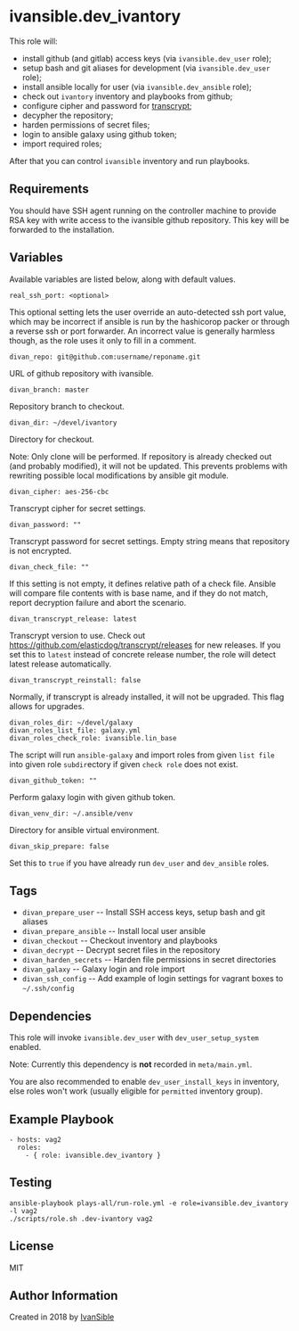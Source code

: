 # ivansible.dev_ivantory

This role will:

- install github (and gitlab) access keys (via `ivansible.dev_user` role);
- setup bash and git aliases for development (via `ivansible.dev_user` role);
- install ansible locally for user (via `ivansible.dev_ansible` role);
- check out `ivantory` inventory and playbooks from github;
- configure cipher and password for
  [transcrypt](https://github.com/elasticdog/transcrypt);
- decypher the repository;
- harden permissions of secret files;
- login to ansible galaxy using github token;
- import required roles;

After that you can control `ivansible` inventory and run playbooks.


## Requirements

You should have SSH agent running on the controller machine to provide
RSA key with write access to the ivansible github repository.
This key will be forwarded to the installation.


## Variables

Available variables are listed below, along with default values.

    real_ssh_port: <optional>
This optional setting lets the user override an auto-detected ssh port value,
which may be incorrect if ansible is run by the hashicorop packer or through
a reverse ssh or port forwarder. An incorrect value is generally harmless
though, as the role uses it only to fill in a comment.

    divan_repo: git@github.com:username/reponame.git

URL of github repository with ivansible.

    divan_branch: master

Repository branch to checkout.

    divan_dir: ~/devel/ivantory

Directory for checkout.

Note: Only clone will be performed. If repository is already checked out
(and probably modified), it will not be updated. This prevents problems
with rewriting possible local modifications by ansible git module.


    divan_cipher: aes-256-cbc

Transcrypt cipher for secret settings.

    divan_password: ""

Transcrypt password for secret settings.
Empty string means that repository is not encrypted.

    divan_check_file: ""

If this setting is not empty, it defines relative path of a check file.
Ansible will compare file contents with is base name, and if they do not
match, report decryption failure and abort the scenario.


    divan_transcrypt_release: latest

Transcrypt version to use. Check out
https://github.com/elasticdog/transcrypt/releases
for new releases.
If you set this to `latest` instead of concrete release number, the role
will detect latest release automatically.

    divan_transcrypt_reinstall: false

Normally, if transcrypt is already installed, it will not be upgraded.
This flag allows for upgrades.


    divan_roles_dir: ~/devel/galaxy
    divan_roles_list_file: galaxy.yml
    divan_roles_check_role: ivansible.lin_base

The script will run `ansible-galaxy` and import roles from given `list file`
into given role `subdir`ectory if given `check role` does not exist.


    divan_github_token: ""

Perform galaxy login with given github token.


    divan_venv_dir: ~/.ansible/venv

Directory for ansible virtual environment.


    divan_skip_prepare: false

Set this to `true` if you have already run `dev_user` and `dev_ansible` roles.


## Tags

- `divan_prepare_user` -- Install SSH access keys, setup bash and git aliases
- `divan_prepare_ansible` -- Install local user ansible
- `divan_checkout` -- Checkout inventory and playbooks
- `divan_decrypt` -- Decrypt secret files in the repository
- `divan_harden_secrets` -- Harden file permissions in secret directories
- `divan_galaxy` -- Galaxy login and role import
- `divan_ssh_config` -- Add example of login settings for vagrant boxes
                        to `~/.ssh/config`


## Dependencies

This role will invoke `ivansible.dev_user` with `dev_user_setup_system` enabled.

Note: Currently this dependency is **not** recorded in `meta/main.yml`.

You are also recommended to enable `dev_user_install_keys` in inventory,
else roles won't work (usually eligible for `permitted` inventory group).


## Example Playbook

    - hosts: vag2
      roles:
        - { role: ivansible.dev_ivantory }


## Testing

    ansible-playbook plays-all/run-role.yml -e role=ivansible.dev_ivantory -l vag2
    ./scripts/role.sh .dev-ivantory vag2


## License

MIT


## Author Information

Created in 2018 by [IvanSible](https://github.com/ivansible)
